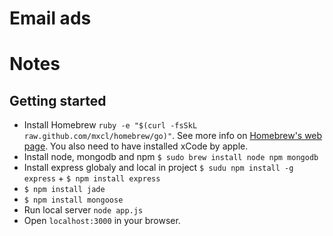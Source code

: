 # Email ads

# Notes
## Getting started
- Install Homebrew `ruby -e "$(curl -fsSkL raw.github.com/mxcl/homebrew/go)"`. See more info on [Homebrew's web page](http://mxcl.github.com/homebrew/). You also need to have installed xCode by apple.
- Install node, mongodb and npm  `$ sudo brew install node npm mongodb`
- Install express globaly and local in project `$ sudu npm install -g express` + `$ npm install express`
- `$ npm install jade`
- `$ npm install mongoose`
- Run local server `node app.js`
- Open `localhost:3000` in your browser.